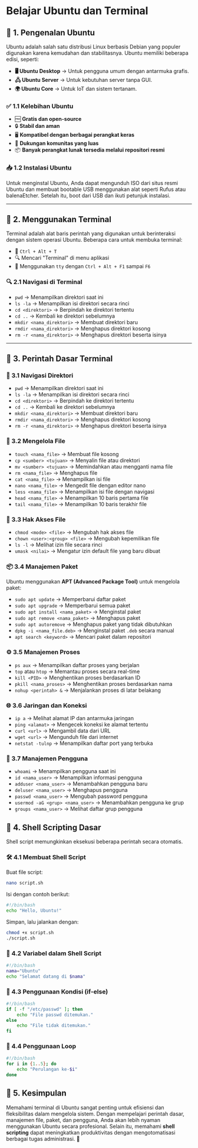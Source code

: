 # Belajar Ubuntu dan Terminal

## 📌 1. Pengenalan Ubuntu
Ubuntu adalah salah satu distribusi Linux berbasis Debian yang populer digunakan karena kemudahan dan stabilitasnya. Ubuntu memiliki beberapa edisi, seperti:

- **🖥️ Ubuntu Desktop** → Untuk pengguna umum dengan antarmuka grafis.
- **🖧 Ubuntu Server** → Untuk kebutuhan server tanpa GUI.
- **🌍 Ubuntu Core** → Untuk IoT dan sistem tertanam.

### ✅ 1.1 Kelebihan Ubuntu
- 🆓 **Gratis dan open-source**
- 🔒 **Stabil dan aman**
- 🖥️ **Kompatibel dengan berbagai perangkat keras**
- 👥 **Dukungan komunitas yang luas**
- 📦 **Banyak perangkat lunak tersedia melalui repositori resmi**

### 📥 1.2 Instalasi Ubuntu
Untuk menginstal Ubuntu, Anda dapat mengunduh ISO dari situs resmi Ubuntu dan membuat bootable USB menggunakan alat seperti Rufus atau balenaEtcher. Setelah itu, boot dari USB dan ikuti petunjuk instalasi.

---

## 🎯 2. Menggunakan Terminal
Terminal adalah alat baris perintah yang digunakan untuk berinteraksi dengan sistem operasi Ubuntu. Beberapa cara untuk membuka terminal:

- 🔘 `Ctrl + Alt + T`
- 🔍 Mencari "Terminal" di menu aplikasi
- 🔄 Menggunakan `tty` dengan `Ctrl + Alt + F1` sampai `F6`

### 🔍 2.1 Navigasi di Terminal
- `pwd` → Menampilkan direktori saat ini
- `ls -la` → Menampilkan isi direktori secara rinci
- `cd <direktori>` → Berpindah ke direktori tertentu
- `cd ..` → Kembali ke direktori sebelumnya
- `mkdir <nama_direktori>` → Membuat direktori baru
- `rmdir <nama_direktori>` → Menghapus direktori kosong
- `rm -r <nama_direktori>` → Menghapus direktori beserta isinya

---

## 🔹 3. Perintah Dasar Terminal

### 📂 3.1 Navigasi Direktori
- `pwd` → Menampilkan direktori saat ini
- `ls -la` → Menampilkan isi direktori secara rinci
- `cd <direktori>` → Berpindah ke direktori tertentu
- `cd ..` → Kembali ke direktori sebelumnya
- `mkdir <nama_direktori>` → Membuat direktori baru
- `rmdir <nama_direktori>` → Menghapus direktori kosong
- `rm -r <nama_direktori>` → Menghapus direktori beserta isinya

### 📄 3.2 Mengelola File
- `touch <nama_file>` → Membuat file kosong
- `cp <sumber> <tujuan>` → Menyalin file atau direktori
- `mv <sumber> <tujuan>` → Memindahkan atau mengganti nama file
- `rm <nama_file>` → Menghapus file
- `cat <nama_file>` → Menampilkan isi file
- `nano <nama_file>` → Mengedit file dengan editor nano
- `less <nama_file>` → Menampilkan isi file dengan navigasi
- `head <nama_file>` → Menampilkan 10 baris pertama file
- `tail <nama_file>` → Menampilkan 10 baris terakhir file

### 🔐 3.3 Hak Akses File
- `chmod <mode> <file>` → Mengubah hak akses file
- `chown <user>:<group> <file>` → Mengubah kepemilikan file
- `ls -l` → Melihat izin file secara rinci
- `umask <nilai>` → Mengatur izin default file yang baru dibuat

### 📦 3.4 Manajemen Paket
Ubuntu menggunakan **APT (Advanced Package Tool)** untuk mengelola paket:

- `sudo apt update` → Memperbarui daftar paket
- `sudo apt upgrade` → Memperbarui semua paket
- `sudo apt install <nama_paket>` → Menginstal paket
- `sudo apt remove <nama_paket>` → Menghapus paket
- `sudo apt autoremove` → Menghapus paket yang tidak dibutuhkan
- `dpkg -i <nama_file.deb>` → Menginstal paket `.deb` secara manual
- `apt search <keyword>` → Mencari paket dalam repositori

### ⚙️ 3.5 Manajemen Proses
- `ps aux` → Menampilkan daftar proses yang berjalan
- `top` atau `htop` → Memantau proses secara real-time
- `kill <PID>` → Menghentikan proses berdasarkan ID
- `pkill <nama_proses>` → Menghentikan proses berdasarkan nama
- `nohup <perintah> &` → Menjalankan proses di latar belakang

### 🌐 3.6 Jaringan dan Koneksi
- `ip a` → Melihat alamat IP dan antarmuka jaringan
- `ping <alamat>` → Mengecek koneksi ke alamat tertentu
- `curl <url>` → Mengambil data dari URL
- `wget <url>` → Mengunduh file dari internet
- `netstat -tulnp` → Menampilkan daftar port yang terbuka

### 👤 3.7 Manajemen Pengguna
- `whoami` → Menampilkan pengguna saat ini
- `id <nama_user>` → Menampilkan informasi pengguna
- `adduser <nama_user>` → Menambahkan pengguna baru
- `deluser <nama_user>` → Menghapus pengguna
- `passwd <nama_user>` → Mengubah password pengguna
- `usermod -aG <grup> <nama_user>` → Menambahkan pengguna ke grup
- `groups <nama_user>` → Melihat daftar grup pengguna



## 📝 4. Shell Scripting Dasar
Shell script memungkinkan eksekusi beberapa perintah secara otomatis.

### 🛠️ 4.1 Membuat Shell Script
Buat file script:
```bash
nano script.sh
```
Isi dengan contoh berikut:
```bash
#!/bin/bash
echo "Hello, Ubuntu!"
```
Simpan, lalu jalankan dengan:
```bash
chmod +x script.sh
./script.sh
```

### 🔢 4.2 Variabel dalam Shell Script
```bash
#!/bin/bash
nama="Ubuntu"
echo "Selamat datang di $nama"
```

### 🔄 4.3 Penggunaan Kondisi (if-else)
```bash
#!/bin/bash
if [ -f "/etc/passwd" ]; then
    echo "File passwd ditemukan."
else
    echo "File tidak ditemukan."
fi
```

### 🔁 4.4 Penggunaan Loop
```bash
#!/bin/bash
for i in {1..5}; do
    echo "Perulangan ke-$i"
done
```



## 📌 5. Kesimpulan
Memahami terminal di Ubuntu sangat penting untuk efisiensi dan fleksibilitas dalam mengelola sistem. Dengan mempelajari perintah dasar, manajemen file, paket, dan pengguna, Anda akan lebih nyaman menggunakan Ubuntu secara profesional. Selain itu, memahami **shell scripting** dapat meningkatkan produktivitas dengan mengotomatisasi berbagai tugas administrasi. 🚀

